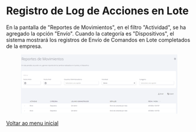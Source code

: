# Registro de Log de Acciones en Lote

En la pantalla de "Reportes de Movimientos", en el filtro "Actividad", se ha agregado la opción "Envío". Cuando la categoría es "Dispositivos", el sistema mostrará los registros de Envío de Comandos en Lote completados de la empresa.

<figure><img src="../../.gitbook/assets/image (74).png" alt=""><figcaption></figcaption></figure>

[Voltar ao menu inicial](../release-notes-less-than-nomeproduto-greater-than-v7.0.0.md)
